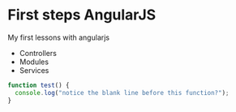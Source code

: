 First steps AngularJS
=====================

My first lessons with angularjs

- Controllers
- Modules
- Services

```javascript
function test() {
  console.log("notice the blank line before this function?");
}
```


